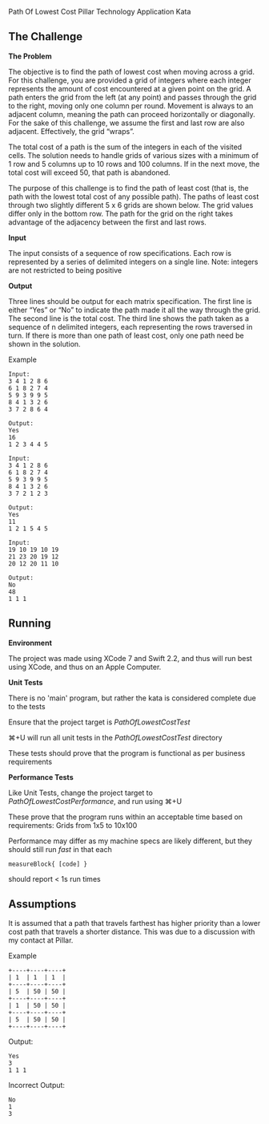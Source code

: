  Path Of Lowest Cost
Pillar Technology Application Kata

## The Challenge

**The Problem**

The objective is to find the path of lowest cost when moving across a grid. For this challenge, you are provided a grid of integers where each integer represents the amount of cost encountered at a given point on the grid. A path enters the grid from the left (at any point) and passes through the grid to the right, moving only one column per round. Movement is always to an adjacent column, meaning the path can proceed horizontally or diagonally. For the sake of this challenge, we assume the first and last row are also adjacent. Effectively, the grid “wraps”.

The total cost of a path is the sum of the integers in each of the visited cells. The solution needs to handle grids of various sizes with a minimum of 1 row and 5 columns up to 10 rows and 100 columns. If in the next move, the total cost will exceed 50, that path is abandoned.

The purpose of this challenge is to find the path of least cost (that is, the path with the lowest total cost of any possible path). The paths of least cost through two slightly different 5 x 6 grids are shown below. The grid values differ only in the bottom row. The path for the grid on the right takes advantage of the adjacency between the first and last rows.

**Input**

The input consists of a sequence of row specifications. Each row is represented by a series of delimited integers on a single line. Note: integers are not restricted to being positive

**Output**

Three lines should be output for each matrix specification. The first line is either “Yes” or “No” to indicate the path made it all the way through the grid. The second line is the total cost. The third line shows the path taken as a sequence of n delimited integers, each representing the rows traversed in turn. If there is more than one path of least cost, only one path need be shown in the solution.

Example

    Input:
    3 4 1 2 8 6
    6 1 8 2 7 4
    5 9 3 9 9 5
    8 4 1 3 2 6
    3 7 2 8 6 4

    Output:
    Yes
    16
    1 2 3 4 4 5

    Input:
    3 4 1 2 8 6
    6 1 8 2 7 4
    5 9 3 9 9 5
    8 4 1 3 2 6
    3 7 2 1 2 3

    Output:
    Yes
    11
    1 2 1 5 4 5

    Input:
    19 10 19 10 19
    21 23 20 19 12
    20 12 20 11 10

    Output:
    No
    48
    1 1 1


## Running

**Environment**

The project was made using XCode 7 and Swift 2.2, and thus will run best using XCode, and thus on an Apple Computer.

**Unit Tests**

There is no 'main' program, but rather the kata is considered complete due to the tests

Ensure that the project target is *PathOfLowestCostTest*

⌘+U will run all unit tests in the *PathOfLowestCostTest* directory

These tests should prove that the program is functional as per business requirements

**Performance Tests**

Like Unit Tests, change the project target to *PathOfLowestCostPerformance*, and run using ⌘+U

These prove that the program runs within an acceptable time based on requirements: Grids from 1x5 to 10x100

Performance may differ as my machine specs are likely different, but they should still run *fast* in that each

    measureBlock{ [code] }

should report < 1s run times

## Assumptions
It is assumed that a path that travels farthest has higher priority than a lower cost path that travels a shorter distance. This was due to a discussion with my contact at Pillar.

Example

    +----+----+----+
    | 1  | 1  | 1  |
    +----+----+----+
    | 5  | 50 | 50 |
    +----+----+----+
    | 1  | 50 | 50 |
    +----+----+----+
    | 5  | 50 | 50 |
    +----+----+----+

Output:

    Yes
    3
    1 1 1

Incorrect Output:

    No
    1
    3

